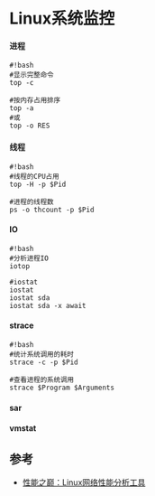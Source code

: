 # Linux系统监控


#### 进程
```
#!bash
#显示完整命令
top -c

#按内存占用排序
top -a
#或
top -o RES
```

#### 线程
```
#!bash
#线程的CPU占用
top -H -p $Pid

#进程的线程数
ps -o thcount -p $Pid
```

#### IO
```
#!bash
#分析进程IO
iotop

#iostat
iostat
iostat sda
iostat sda -x await
```

#### strace
```
#!bash
#统计系统调用的耗时
strace -c -p $Pid

#查看进程的系统调用
strace $Program $Arguments
```


#### sar


#### vmstat



## 参考
* [性能之巅：Linux网络性能分析工具](http://www.infoq.com/cn/articles/linux-networking-performance-analytics)